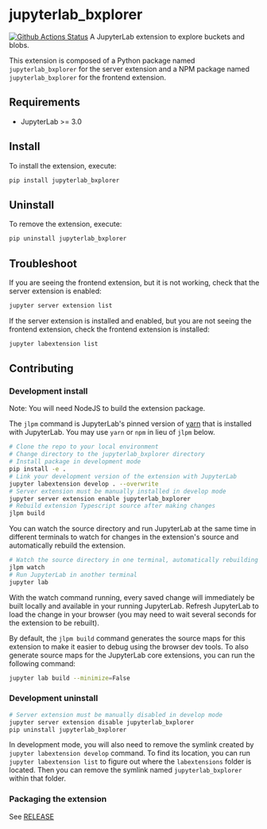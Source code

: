 # jupyterlab_bxplorer

[![Github Actions Status](git@github.com:Navteca/jupyterlab_bxeplorer.git/workflows/Build/badge.svg)](git@github.com:Navteca/jupyterlab_bxeplorer.git/actions/workflows/build.yml)
A JupyterLab extension to explore buckets and blobs.

This extension is composed of a Python package named `jupyterlab_bxplorer`
for the server extension and a NPM package named `jupyterlab_bxplorer`
for the frontend extension.

## Requirements

- JupyterLab >= 3.0

## Install

To install the extension, execute:

```bash
pip install jupyterlab_bxplorer
```

## Uninstall

To remove the extension, execute:

```bash
pip uninstall jupyterlab_bxplorer
```

## Troubleshoot

If you are seeing the frontend extension, but it is not working, check
that the server extension is enabled:

```bash
jupyter server extension list
```

If the server extension is installed and enabled, but you are not seeing
the frontend extension, check the frontend extension is installed:

```bash
jupyter labextension list
```

## Contributing

### Development install

Note: You will need NodeJS to build the extension package.

The `jlpm` command is JupyterLab's pinned version of
[yarn](https://yarnpkg.com/) that is installed with JupyterLab. You may use
`yarn` or `npm` in lieu of `jlpm` below.

```bash
# Clone the repo to your local environment
# Change directory to the jupyterlab_bxplorer directory
# Install package in development mode
pip install -e .
# Link your development version of the extension with JupyterLab
jupyter labextension develop . --overwrite
# Server extension must be manually installed in develop mode
jupyter server extension enable jupyterlab_bxplorer
# Rebuild extension Typescript source after making changes
jlpm build
```

You can watch the source directory and run JupyterLab at the same time in different terminals to watch for changes in the extension's source and automatically rebuild the extension.

```bash
# Watch the source directory in one terminal, automatically rebuilding when needed
jlpm watch
# Run JupyterLab in another terminal
jupyter lab
```

With the watch command running, every saved change will immediately be built locally and available in your running JupyterLab. Refresh JupyterLab to load the change in your browser (you may need to wait several seconds for the extension to be rebuilt).

By default, the `jlpm build` command generates the source maps for this extension to make it easier to debug using the browser dev tools. To also generate source maps for the JupyterLab core extensions, you can run the following command:

```bash
jupyter lab build --minimize=False
```

### Development uninstall

```bash
# Server extension must be manually disabled in develop mode
jupyter server extension disable jupyterlab_bxplorer
pip uninstall jupyterlab_bxplorer
```

In development mode, you will also need to remove the symlink created by `jupyter labextension develop`
command. To find its location, you can run `jupyter labextension list` to figure out where the `labextensions`
folder is located. Then you can remove the symlink named `jupyterlab_bxplorer` within that folder.

### Packaging the extension

See [RELEASE](RELEASE.md)
